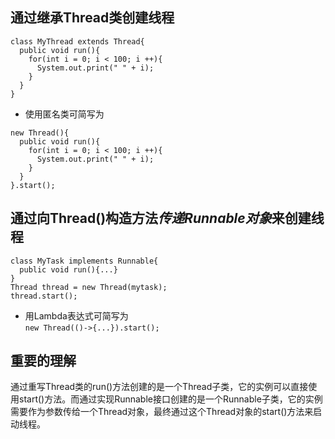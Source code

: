 ## 通过继承Thread类创建线程
```
class MyThread extends Thread{
  public void run(){
    for(int i = 0; i < 100; i ++){
      System.out.print(" " + i);
    }
  }
}
```
- 使用匿名类可简写为  
```
new Thread(){
  public void run(){
    for(int i = 0; i < 100; i ++){
      System.out.print(" " + i);
    }
  }
}.start();
```

## 通过向Thread()构造方法*传递Runnable对象*来创建线程
```
class MyTask implements Runnable{
  public void run(){...}
}
Thread thread = new Thread(mytask);
thread.start();
```
- 用Lambda表达式可简写为  
`new Thread(()->{...}).start();`

## 重要的理解
通过重写Thread类的run()方法创建的是一个Thread子类，它的实例可以直接使用start()方法。而通过实现Runnable接口创建的是一个Runnable子类，它的实例需要作为参数传给一个Thread对象，最终通过这个Thread对象的start()方法来启动线程。
